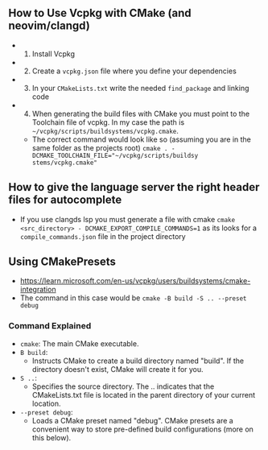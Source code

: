 ## How to Use Vcpkg with CMake (and neovim/clangd)
- 1. Install Vcpkg
- 2. Create a `vcpkg.json` file where you define your dependencies
- 3. In your `CMakeLists.txt` write the needed `find_package` and linking code
- 4. When generating the build files with CMake you must point to the Toolchain file of vcpkg. In my case the path is `~/vcpkg/scripts/buildsystems/vcpkg.cmake`.
    - The correct command would look like so (assuming you are in the same folder as the projects root) `cmake . -DCMAKE_TOOLCHAIN_FILE="~/vcpkg/scripts/buildsy
stems/vcpkg.cmake"`

## How to give the language server the right header files for autocomplete
- If you use clangds lsp you must generate a file with cmake `cmake <src_directory> - DCMAKE_EXPORT_COMPILE_COMMANDS=1` as its looks for a `compile_commands.json` file in the project directory

## Using CMakePresets
- https://learn.microsoft.com/en-us/vcpkg/users/buildsystems/cmake-integration
- The command in this case would be `cmake -B build
 -S .. --preset debug`

### Command Explained
- `cmake`: The main CMake executable.
- `B build`:
    - Instructs CMake to create a build directory named "build". If the directory doesn't exist, CMake will create it for you.
- `S ..`:
    - Specifies the source directory. The .. indicates that the CMakeLists.txt file is located in the parent directory of your current location.
- `--preset debug`:
    - Loads a CMake preset named "debug". CMake presets are a convenient way to store pre-defined build configurations (more on this below).
